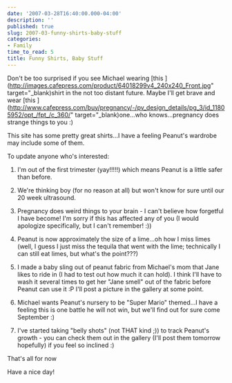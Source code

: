 ```yaml
---
date: '2007-03-28T16:40:00.000-04:00'
description: ''
published: true
slug: 2007-03-funny-shirts-baby-stuff
categories:
- Family
time_to_read: 5
title: Funny Shirts, Baby Stuff
---
```


Don't be too surprised if you see Michael wearing [this ](http://images.cafepress.com/product/64018299v4_240x240_Front.jpg" target="_blank)shirt in the not too distant future.  Maybe I'll get brave and wear [this ](http://www.cafepress.com/buy/pregnancy/-/pv_design_details/pg_3/id_11805952/opt_/fpt_/c_360/" target="_blank)one...who knows...pregnancy does strange things to you :)

This site has some pretty great shirts...I have a feeling Peanut's wardrobe may include some of them.

To update anyone who's interested:

1. I'm out of the first trimester (yay!!!!!) which means Peanut is a little safer than before.

2. We're thinking boy (for no reason at all) but won't know for sure until our 20 week ultrasound.

3. Pregnancy does weird things to your brain - I can't believe how forgetful I have become!  I'm sorry if this has affected any of you (I would apologize specifically, but I can't remember! :))

4. Peanut is now approximately the size of a lime...oh how I miss limes (well, I guess I just miss the tequila that went with the lime; technically I can still eat limes, but what's the point???)

5. I made a baby sling out of peanut fabric from Michael's mom that Jane likes to ride in (I had to test out how much it can hold).  I think I'll have to wash it several times to get her "Jane smell" out of the fabric before Peanut can use it :P I'll post a picture in the gallery at some point.

6. Michael wants Peanut's nursery to be "Super Mario" themed...I have a feeling this is one battle he will not win, but we'll find out for sure come September :)

7. I've started taking "belly shots" (not THAT kind ;)) to track Peanut's growth - you can check them out in the gallery (I'll post them tomorrow hopefully) if you feel so inclined :)

That's all for now

Have a nice day!
